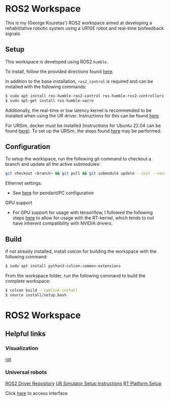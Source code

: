 # ROS2 Workspace
This is my (George Kouretas') ROS2 workspace aimed at developing a rehabilitative robotic system using a UR10E robot and real-time biofeedback signals.

## Setup
This workspace is developed using ROS2 `humble`. 

To install, follow the provided directions found [here](https://docs.ros.org/en/humble/Installation/Ubuntu-Install-Debs.html).

In addition to the base installation, `ros2_control` is required and can be installed with the following commands:
```bash
$ sudo apt install ros-humble-ros2-control ros-humble-ros2-controllers
$ sudo apt-get install ros-humble-xacro
```

Additionally, the real-time or low latency kernel is recommended to be installed when using the UR driver. Instructions for this can be found [here](https://docs.universal-robots.com/Universal_Robots_ROS2_Documentation/doc/ur_client_library/doc/real_time.html#real-time-setup).


For URSim, docker must be installed (instructions for Ubuntu 22.04 can be found [here](https://www.cherryservers.com/blog/install-docker-ubuntu-22-04)). To set up the URSim, the steps found [here](https://docs.universal-robots.com/Universal_Robots_ROS2_Documentation/doc/ur_robot_driver/ur_robot_driver/doc/installation/ursim_docker.html) may be performed.

## Configuration
To setup the workspace, run the following git command to checkout a branch and update all the active submodules:
```bash
git checkout <branch> && git pull && git submodule update --init --recursive
```

Ethernet settings:
- See [here](./src/Universal_Robots_ROS2_Driver/ur_robot_driver/doc/installation/robot_setup.rst) for pendant/PC configuration

GPU support
- For GPU support for usage with tensorflow, I followed the following steps [here](https://gist.github.com/pantor/9786c41c03a97bca7a52aa0a72fa9387) to allow for usage with the RT-kernel, which tends to not have inherent compatibility with NVIDIA drivers.

## Build
If not already installed, install colcon for building the workspace with the following command:
```bash
$ sudo apt install python3-colcon-common-extensions
```

From the workspace folder, run the following command to build the complete workspace:
```bash
$ colcon build --symlink-install
$ source install/setup.bash
```

# ROS2 Workspace
## Helpful links
### Visualization
[rqt](http://docs.ros.org/en/humble/Concepts/Intermediate/About-RQt.html)
### Universal robots
[ROS2 Driver Repository](https://github.com/UniversalRobots/Universal_Robots_ROS2_Driver)
[UR Simulator Setup Instructions](https://docs.ros.org/en/ros2_packages/rolling/api/ur_robot_driver/usage.html#usage-with-official-ur-simulator)
[RT Platform Setup](https://docs.universal-robots.com/Universal_Robots_ROS2_Documentation/doc/ur_client_library/doc/real_time.html#real-time-setup)

Click [here](http://localhost:6080/vnc_auto.html) to access interface